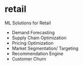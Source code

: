 # retail
ML Solutions for Retail
- Demand Forecasting
- Supply Chain Optimization
- Pricing Optimization
- Market Segmentation/ Targeting
- Recommendation Engine
- Customer Churn
